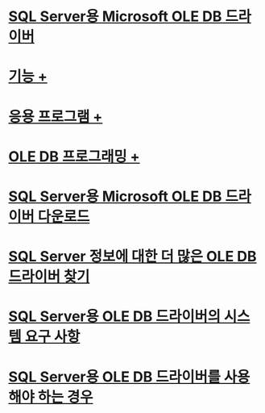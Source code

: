 # [SQL Server용 Microsoft OLE DB 드라이버](oledb-driver-for-sql-server.md)
# [기능 +](../oledb/features/oledb-driver-for-sql-server-features.md)
# [응용 프로그램 +](../oledb/applications/building-applications-with-oledb-driver-for-sql-server.md)
# [OLE DB 프로그래밍 +](../oledb/ole-db/oledb-driver-for-sql-server-programming.md)

# [SQL Server용 Microsoft OLE DB 드라이버 다운로드](download-oledb-driver-for-sql-server.md)
# [SQL Server 정보에 대한 더 많은 OLE DB 드라이버 찾기](finding-more-oledb-driver-for-sql-server-information.md)
# [SQL Server용 OLE DB 드라이버의 시스템 요구 사항](system-requirements-for-oledb-driver-for-sql-server.md)
# [SQL Server용 OLE DB 드라이버를 사용해야 하는 경우](when-to-use-oledb-driver-for-sql-server.md)

